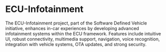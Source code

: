 # ECU-Infotainment
The ECU-Infotainment project, part of the Software Defined Vehicle initiative, enhances in-car experiences by developing advanced infotainment systems within the ECU framework. Features include intuitive UI, robust connectivity, multimedia support, navigation, voice recognition, integration with vehicle systems, OTA updates, and strong security.
